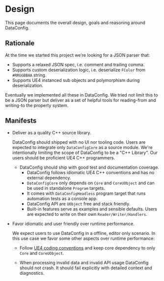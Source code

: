 # Design

This page documents the overall design, goals and reasoning around DataConfig.

## Rationale

At the time we started this project we're looking for a JSON parser that:

- Supports a relaxed JSON spec, i.e. comment and trailing comma.
- Supports custom deserialization logic, i.e. deserialize `FColor` from `#RRGGBBAA` string.
- Supports UE4 instanced sub objects and polymorphism during deserialization.

Eventually we implemented all these in DataConfig. We tried not limit this to be a JSON parser but deliver as a set of helpful tools for reading-from and writing-to the property system. 

## Manifests

- Deliver as a quality C++ source library.
  
  DataConfig should shipped with no UI nor tooling code. Users are expected to integrate only `DataConfigCore` as a source module. We're intentionally limiting the scope of DataConfig to be a "C++ Library". Our users should be proficient UE4 C++ programmers.
  
  - DataConfig should ship with good test and documentation coverage.
    - DataConfig follows idiomatic UE4 C++ conventions and has no external dependency.
    - `DataConfigCore` only depends on `Core` and `CoreUObject` and can be used in standalone `Program` targets.
    - It comes with `DataConfigHeadless` program target that runs automation tests as a console app.
    - DataConfig API are `UObject` free and stack friendly.
    - Built-in features serve as examples and sensible defaults. Users are expected to write on their own `Reader/Writer/Handlers`.

- Favor idiomatic and user friendly over runtime performance.

  We expect users to use DataConfig in a offline, editor only scenario. In this use case we favor some other aspects over runtime performance:

    - Follow [UE4 coding conventions][2] and keep core dependency to only `Core` and `CoreUObject`.

    - When processing invalid data and invalid API usage DataConfig should not crash. It should fail explicitly with detailed context and diagnostics.

[1]:https://www.unrealengine.com/en-US/blog/unreal-property-system-reflection "Unreal Property System (Reflection)"
[2]:https://docs.unrealengine.com/en-US/ProductionPipelines/DevelopmentSetup/CodingStandard/index.html "UE4 Coding Standard"
